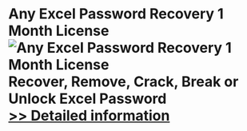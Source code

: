 # Any Excel Password Recovery 1 Month License<br />![Any Excel Password Recovery 1 Month License](https://mycommerce.akamaized.net/api/pimages/P300995994/BIG/300995994.PNG)<br />Recover, Remove, Crack, Break or Unlock Excel Password<br />[>> Detailed information](https://secure.shareit.com/shareit/product.html?productid=300995994&affiliateid=200057808)